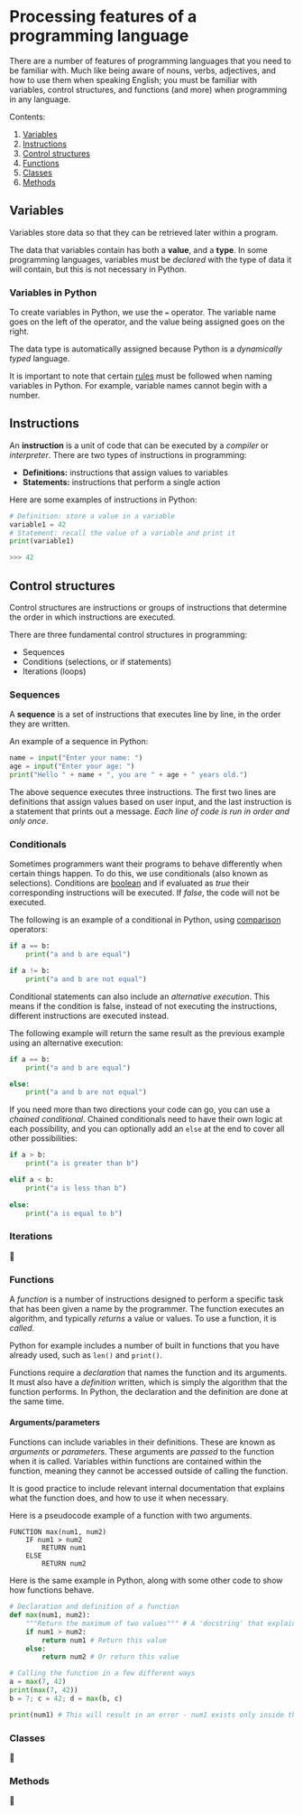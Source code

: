 # Processing features of a programming language

There are a number of features of programming languages that you need to be familiar with. Much like being aware of nouns, verbs, adjectives, and how to use them when speaking English; you must be familiar with variables, control structures, and functions (and more) when programming in any language.

Contents:

1. [Variables](#variables)
1. [Instructions](#instructions)
1. [Control structures](#control-structures)
1. [Functions](#functions)
1. [Classes](#classes)
1. [Methods](#methods)

## Variables

Variables store data so that they can be retrieved later within a program.

The data that variables contain has both a **value**, and a **type**. In some programming languages, variables must be _declared_ with the type of data it will contain, but this is not necessary in Python.

### Variables in Python

To create variables in Python, we use the `=` operator. The variable name goes on the left of the operator, and the value being assigned goes on the right.

The data type is automatically assigned because Python is a _dynamically typed_ language.

It is important to note that certain [rules](https://www.w3schools.com/python/gloss_python_variable_names.asp) must be followed when naming variables in Python. For example, variable names cannot begin with a number.

## Instructions

An **instruction** is a unit of code that can be executed by a _compiler_ or _interpreter_. There are two types of instructions in programming:

* **Definitions:** instructions that assign values to variables
* **Statements:** instructions that perform a single action

Here are some examples of instructions in Python:

```python
# Definition: store a value in a variable
variable1 = 42
# Statement: recall the value of a variable and print it
print(variable1)

>>> 42
```

## Control structures

Control structures are instructions or groups of instructions that determine the order in which instructions are executed.

There are three fundamental control structures in programming:

* Sequences
* Conditions (selections, or if statements)
* Iterations (loops)

### Sequences

A **sequence** is a set of instructions that executes line by line, in the order they are written.

An example of a sequence in Python:

```python
name = input("Enter your name: ")
age = input("Enter your age: ")
print("Hello " + name + ", you are " + age + " years old.")
```

The above sequence executes three instructions. The first two lines are definitions that assign values based on user input, and the last instruction is a statement that prints out a message. _Each line of code is run in order and only once_.

### Conditionals

Sometimes programmers want their programs to behave differently when certain things happen. To do this, we use conditionals (also known as selections). Conditions are [boolean](./kk319.md#boolean) and if evaluated as _true_ their corresponding instructions will be executed. If _false_, the code will not be executed.

The following is an example of a conditional in Python, using [comparison](kk311#comparison) operators:

```python
if a == b:
    print("a and b are equal")

if a != b:
    print("a and b are not equal")
```

Conditional statements can also include an _alternative execution_. This means if the condition is false, instead of not executing the instructions, different instructions are executed instead.

The following example will return the same result as the previous example using an alternative execution:

```python
if a == b:
    print("a and b are equal")

else:
    print("a and b are not equal")
```

If you need more than two directions your code can go, you can use a _chained conditional_. Chained conditionals need to have their own logic at each possibility, and you can optionally add an `else` at the end to cover all other possibilities:

```python
if a > b:
    print("a is greater than b")

elif a < b:
    print("a is less than b")
    
else:
    print("a is equal to b")
```

### Iterations

🚧

### Functions

A _function_ is a number of instructions designed to perform a specific task that has been given a name by the programmer. The function executes an algorithm, and typically _returns_ a value or values. To use a function, it is _called_.

Python for example includes a number of built in functions that you have already used, such as `len()` and `print()`.

Functions require a _declaration_ that names the function and its arguments. It must also have a _definition_ written, which is simply the algorithm that the function performs. In Python, the declaration and the definition are done at the same time.

#### Arguments/parameters

Functions can include variables in their definitions. These are known as _arguments_ or _parameters_. These arguments are _passed_ to the function when it is called. Variables within functions are contained within the function, meaning they cannot be accessed outside of calling the function.

It is good practice to include relevant internal documentation that explains what the function does, and how to use it when necessary.

Here is a pseudocode example of a function with two arguments.

```
FUNCTION max(num1, num2)
    IF num1 > num2
        RETURN num1
    ELSE
        RETURN num2
```

Here is the same example in Python, along with some other code to show how functions behave.

```python
# Declaration and definition of a function
def max(num1, num2):
    """Return the maximum of two values""" # A 'docstring' that explains the function
    if num1 > num2:
        return num1 # Return this value
    else:
        return num2 # Or return this value

# Calling the function in a few different ways
a = max(7, 42)
print(max(7, 42))
b = 7; c = 42; d = max(b, c)

print(num1) # This will result in an error - num1 exists only inside the function

```

### Classes

🚧

### Methods

🚧
